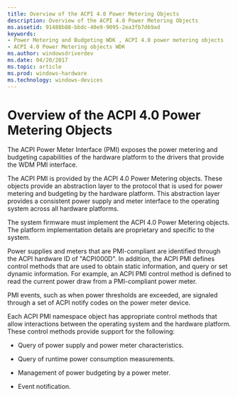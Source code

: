 ```yaml
---
title: Overview of the ACPI 4.0 Power Metering Objects
description: Overview of the ACPI 4.0 Power Metering Objects
ms.assetid: 91488b88-bbdc-40e9-9095-2ea3fb7d69ad
keywords:
- Power Metering and Budgeting WDK , ACPI 4.0 power metering objects
- ACPI 4.0 Power Metering objects WDK
ms.author: windowsdriverdev
ms.date: 04/20/2017
ms.topic: article
ms.prod: windows-hardware
ms.technology: windows-devices
---
```


# Overview of the ACPI 4.0 Power Metering Objects


The ACPI Power Meter Interface (PMI) exposes the power metering and budgeting capabilities of the hardware platform to the drivers that provide the WDM PMI interface.

The ACPI PMI is provided by the ACPI 4.0 Power Metering objects. These objects provide an abstraction layer to the protocol that is used for power metering and budgeting by the hardware platform. This abstraction layer provides a consistent power supply and meter interface to the operating system across all hardware platforms.

The system firmware must implement the ACPI 4.0 Power Metering objects. The platform implementation details are proprietary and specific to the system.

Power supplies and meters that are PMI-compliant are identified through the ACPI hardware ID of "ACPI000D". In addition, the ACPI PMI defines control methods that are used to obtain static information, and query or set dynamic information. For example, an ACPI PMI control method is defined to read the current power draw from a PMI-compliant power meter.

PMI events, such as when power thresholds are exceeded, are signaled through a set of ACPI notify codes on the power meter device.

Each ACPI PMI namespace object has appropriate control methods that allow interactions between the operating system and the hardware platform. These control methods provide support for the following:

-   Query of power supply and power meter characteristics.

-   Query of runtime power consumption measurements.

-   Management of power budgeting by a power meter.

-   Event notification.

 

 




